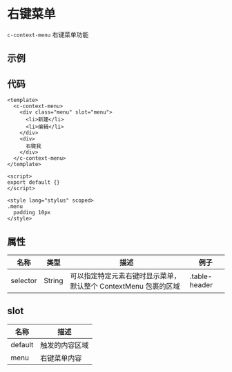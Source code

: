# 右键菜单

`c-context-menu`
右键菜单功能

## 示例

<Demo>
  <ContextMenuDemo />
</Demo>

## 代码

```vue
<template>
  <c-context-menu>
    <div class="menu" slot="menu">
      <li>新建</li>
      <li>编辑</li>
    </div>
    <div>
      右键我
    </div>
  </c-context-menu>
</template>

<script>
export default {}
</script>

<style lang="stylus" scoped>
.menu
  padding 10px
</style>
```

## 属性

| 名称     | 类型   | 描述                                                             | 例子          |
| -------- | ------ | ---------------------------------------------------------------- | ------------- |
| selector | String | 可以指定特定元素右键时显示菜单， 默认整个 ContextMenu 包裹的区域 | .table-header |

## slot

| 名称    | 描述           |
| ------- | -------------- |
| default | 触发的内容区域 |
| menu    | 右键菜单内容   |
